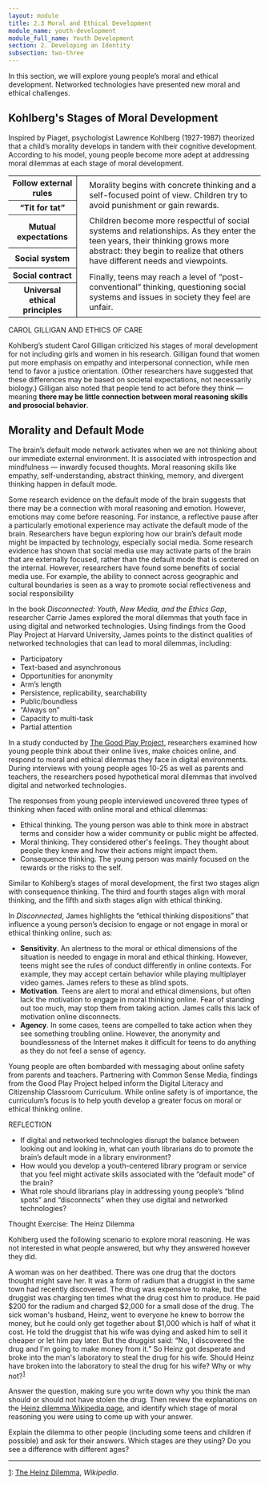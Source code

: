 ```yaml
---
layout: module
title: 2.3 Moral and Ethical Development
module_name: youth-development
module_full_name: Youth Development
section: 2. Developing an Identity
subsection: two-three
---
```


In this section, we will explore young people’s moral and ethical development. Networked technologies have presented new moral and ethical challenges. 


## Kohlberg's Stages of Moral Development

Inspired by Piaget, psychologist Lawrence Kohlberg (1927-1987) theorized that a child’s morality develops in tandem with their cognitive development. According to his model, young people become more adept at addressing moral dilemmas at each stage of moral development. 

<table class="colorful-th"> 

  <tr><th>Follow external rules</th><td rowspan="2" style="border-left:solid 1px #000;vertical-align:middle;padding-left:25px;">Morality begins with concrete thinking and a self-focused point of view. Children try to avoid punishment or gain rewards.</td></tr> 

  <tr><th>“Tit for tat”</th></tr> 

  <tr><th>Mutual expectations</th><td rowspan="2" style="border-left:solid 1px #000;vertical-align:middle;padding-left:25px;">Children become more respectful of social systems and relationships. As they enter the teen years, their thinking grows more abstract: they begin to realize that others have different needs and viewpoints. </td></tr> 

  <tr><th>Social system</th></tr> 

  <tr><th>Social contract</th><td rowspan="2" style="border-left:solid 1px #000;vertical-align:middle;padding-left:25px;">Finally, teens may reach a level of “post-conventional” thinking, questioning social systems and issues in society they feel are unfair. </td></tr> 

  <tr><th>Universal ethical principles</th></tr> 

</table>

<div class="explanatory">  

  <p><span class="box-title">CAROL GILLIGAN AND ETHICS OF CARE</span></p> 

<p>Kohlberg’s student Carol Gilligan criticized his stages of moral development for not including girls and women in his research. Gilligan found that women put more emphasis on empathy and interpersonal connection, while men tend to favor a justice orientation. (Other researchers have suggested that these differences may be based on societal expectations, not necessarily biology.) Gilligan also noted that people tend to act before they think — meaning <b>there may be little connection between moral reasoning skills and prosocial behavior</b>.</p> 
</div> 

## Morality and Default Mode

The brain’s default mode network activates when we are not thinking about our immediate external environment. It is associated with introspection and mindfulness — inwardly focused thoughts. Moral reasoning skills like empathy, self-understanding, abstract thinking, memory, and divergent thinking happen in default mode.  

Some research evidence on the default mode of the brain suggests that there may be a connection with moral reasoning and emotion. However, emotions may come before reasoning. For instance, a reflective pause after a particularly emotional experience may activate the default mode of the brain. Researchers have begun exploring how our brain’s default mode might be impacted by technology, especially social media. Some research evidence has shown that social media use may activate parts of the brain that are externally focused, rather than the default mode that is centered on the internal. However, researchers have found some benefits of social media use. For example, the ability to connect across geographic and cultural boundaries is seen as a way to promote social reflectiveness and social responsibility 

In the book _Disconnected: Youth, New Media, and the Ethics Gap_, researcher Carrie James explored the moral dilemmas that youth face in using digital and networked technologies. Using findings from the Good Play Project at Harvard University, James points to the distinct qualities of networked technologies that can lead to moral dilemmas, including: 

- Participatory 
- Text-based and asynchronous 
- Opportunities for anonymity 
- Arm’s length 
- Persistence, replicability, searchability 
- Public/boundless 
- “Always on” 
- Capacity to multi-task 
- Partial attention 

In a study conducted by <a href="http://www.pz.harvard.edu/projects/the-good-play-project" target="_blank">The Good Play Project</a>, researchers examined how young people think about their online lives, make choices online, and respond to moral and ethical dilemmas they face in digital environments. During interviews with young people ages 10-25 as well as parents and teachers, the researchers posed hypothetical moral dilemmas that involved digital and networked technologies.  

The responses from young people interviewed uncovered three types of thinking when faced with online moral and ethical dilemmas: 

- Ethical thinking. The young person was able to think more in abstract terms and consider how a wider community or public might be affected. 
- Moral thinking. They considered other's feelings. They thought about people they knew and how their actions might impact them. 
- Consequence thinking. The young person was mainly focused on the rewards or the risks to the self. 

Similar to Kohlberg’s stages of moral development, the first two stages align with consequence thinking. The third and fourth stages align with moral thinking, and the fifth and sixth stages align with ethical thinking. 

In _Disconnected_, James highlights the “ethical thinking dispositions” that influence a young person’s decision to engage or not engage in moral or ethical thinking online, such as: 

- **Sensitivity**. An alertness to the moral or ethical dimensions of the situation is needed to engage in moral and ethical thinking. However, teens might see the rules of conduct differently in online contexts. For example, they may accept certain behavior while playing multiplayer video games. James refers to these as blind spots. 
- **Motivation**. Teens are alert to moral and ethical dimensions, but often lack the motivation to engage in moral thinking online. Fear of standing out too much, may stop them from taking action. James calls this lack of motivation online disconnects. 
- **Agency**. In some cases, teens are compelled to take action when they see something troubling online. However, the anonymity and boundlessness of the Internet makes it difficult for teens to do anything as they do not feel a sense of agency. 

Young people are often bombarded with messaging about online safety from parents and teachers. Partnering with Common Sense Media, findings from the Good Play Project helped inform the Digital Literacy and Citizenship Classroom Curriculum. While online safety is of importance, the curriculum’s focus is to help youth develop a greater focus on moral or ethical thinking online. 

<div class="reflection"> 

  <p><span class="box-title">REFLECTION</span></p> 
  <ul>
  <li>If digital and networked technologies disrupt the balance between looking out and looking in, what can youth librarians do to promote the brain’s default mode in a library environment?</li>

  <li>How would you develop a youth-centered library program or service that you feel might activate skills associated with the “default mode” of the brain?</li> 

  <li>What role should librarians play in addressing young people’s “blind spots” and “disconnects” when they use digital and networked technologies?</li>
  </ul>
</div>

<div class="reflection"> 

  <p><span class="box-title">Thought Exercise: The Heinz Dilemma</span></p> 
  <p>Kohlberg used the following scenario to explore moral reasoning. He was not interested in what people answered, but why they answered however they did.</p>

<p>A woman was on her deathbed. There was one drug that the doctors thought might save her. It was a form of radium that a druggist in the same town had recently discovered. The drug was expensive to make, but the druggist was charging ten times what the drug cost him to produce. He paid $200 for the radium and charged $2,000 for a small dose of the drug. The sick woman's husband, Heinz, went to everyone he knew to borrow the money, but he could only get together about $1,000 which is half of what it cost. He told the druggist that his wife was dying and asked him to sell it cheaper or let him pay later. But the druggist said: “No, I discovered the drug and I'm going to make money from it.” So Heinz got desperate and broke into the man's laboratory to steal the drug for his wife. Should Heinz have broken into the laboratory to steal the drug for his wife? Why or why not?<sup><a name="1" href="#fn1">1</a></sup></p>

<p>Answer the question, making sure you write down why you think the man should or should not have stolen the drug. Then review the explanations on the <a href="https://en.wikipedia.org/wiki/Heinz_dilemma">Heinz dilemma Wikipedia page</a>, and identify which stage of moral reasoning you were using to come up with your answer.</p>

<p>Explain the dilemma to other people (including some teens and children if possible) and ask for their answers. Which stages are they using? Do you see a difference with different ages?
  </p>
</div>

<hr/>

<a name="fn1" href="#1">1</a>: <a href="https://en.wikipedia.org/wiki/Heinz_dilemma" target="_blank">The Heinz Dilemma</a>, _Wikipedia_.
